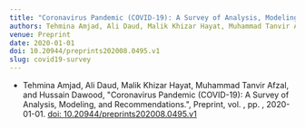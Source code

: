 ```yaml
---
title: "Coronavirus Pandemic (COVID-19): A Survey of Analysis, Modeling, and Recommendations"
authors: Tehmina Amjad, Ali Daud, Malik Khizar Hayat, Muhammad Tanvir Afzal, and Hussain Dawood
venue: Preprint
date: 2020-01-01
doi: 10.20944/preprints202008.0495.v1
slug: covid19-survey
---
```


- Tehmina Amjad, Ali Daud, Malik Khizar Hayat, Muhammad Tanvir Afzal, and Hussain Dawood, "Coronavirus Pandemic (COVID-19): A Survey of Analysis, Modeling, and Recommendations.", Preprint, vol. , pp. , 2020-01-01. [doi: 10.20944/preprints202008.0495.v1](10.20944/preprints202008.0495.v1)
